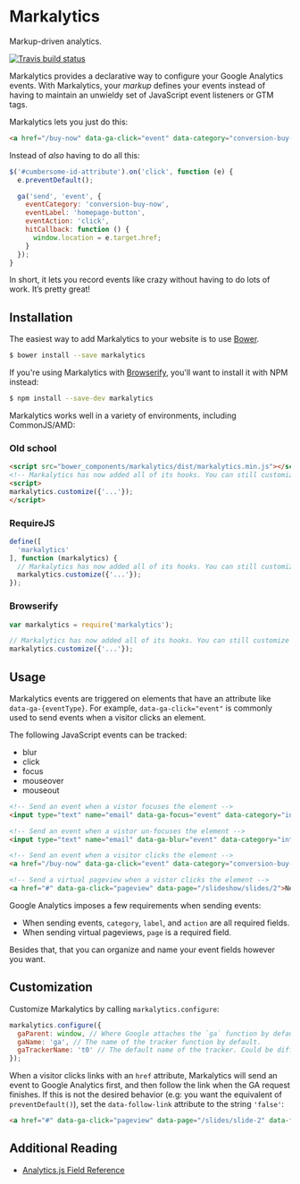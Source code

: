 # Markalytics

Markup-driven analytics.

<a href="https://travis-ci.org/markalytics/markalytics"><img src="https://travis-ci.org/markalytics/markalytics.svg" alt="Travis build status"/></a>

Markalytics provides a declarative way to configure your Google Analytics events. With Markalytics, your _markup_ defines your events instead of having to maintain an unwieldy set of JavaScript event listeners or GTM tags.

Markalytics lets you just do this:

```html
<a href="/buy-now" data-ga-click="event" data-category="conversion-buy-now" data-label="homepage-button" data-action="click">Buy Now</a>
```

Instead of _also_ having to do all this:

```javascript
$('#cumbersome-id-attribute').on('click', function (e) {
  e.preventDefault();

  ga('send', 'event', {
    eventCategory: 'conversion-buy-now',
    eventLabel: 'homepage-button',
    eventAction: 'click',
    hitCallback: function () {
      window.location = e.target.href;
    }
  });
}
```

In short, it lets you record events like crazy without having to do lots of work. It’s pretty great!

## Installation

The easiest way to add Markalytics to your website is to use [Bower](http://bower.io).

```bash
$ bower install --save markalytics
```

If you're using Markalytics with [Browserify](http://browserify.org/), you'll want to install it with NPM instead:

```bash
$ npm install --save-dev markalytics
```

Markalytics works well in a variety of environments, including CommonJS/AMD:

### Old school

```html
<script src="bower_components/markalytics/dist/markalytics.min.js"></script>
<!-- Markalytics has now added all of its hooks. You can still customize it, though  -->
<script>
markalytics.customize({'...'});
</script>
```

### RequireJS

```js
define([
  'markalytics'
], function (markalytics) {
  // Markalytics has now added all of its hooks. You can still customize it, though
  markalytics.customize({'...'});
});
```

### Browserify

```js
var markalytics = require('markalytics');

// Markalytics has now added all of its hooks. You can still customize it, though
markalytics.customize({'...'});
```

## Usage

Markalytics events are triggered on elements that have an attribute like `data-ga-{eventType}`. For example, `data-ga-click="event"` is commonly used to send events when a visitor clicks an element.

The following JavaScript events can be tracked:

* blur
* click
* focus
* mouseover
* mouseout

```html
<!-- Send an event when a vistor focuses the element -->
<input type="text" name="email" data-ga-focus="event" data-category="interaction-form" data-label="signup-form-email" data-ga-action="focus"/>

<!-- Send an event when a vistor un-focuses the element -->
<input type="text" name="email" data-ga-blur="event" data-category="interaction-form" data-label="signup-form-email" data-ga-action="blur"/>

<!-- Send an event when a visitor clicks the element -->
<a href="/buy-now" data-ga-click="event" data-category="conversion-buy-now" data-label="homepage-button" data-action="click">Buy Now</a>

<!-- Send a virtual pageview when a vistor clicks the element -->
<a href="#" data-ga-click="pageview" data-page="/slideshow/slides/2">Next Slide</a>
```

Google Analytics imposes a few requirements when sending events:

* When sending events, `category`, `label`, and `action` are all required fields.
* When sending virtual pageviews, `page` is a required field.

Besides that, that you can organize and name your event fields however you want.

## Customization

Customize Markalytics by calling `markalytics.configure`:

```js
markalytics.configure({
  gaParent: window, // Where Google attaches the `ga` function by default.
  gaName: 'ga', // The name of the tracker function by default.
  gaTrackerName: 't0' // The default name of the tracker. Could be different if you use named trackers or GTM.
});
```

When a visitor clicks links with an `href` attribute, Markalytics will send an event to Google Analytics first, and then follow the link when the GA request finishes. If this is not the desired behavior (e.g: you want the equivalent of `preventDefault()`), set the `data-follow-link` attribute to the string `'false'`:

```html
<a href="#" data-ga-click="pageview" data-page="/slides/slide-2" data-follow-link="false">
```

## Additional Reading

* [Analytics.js Field Reference](https://developers.google.com/analytics/devguides/collection/analyticsjs/field-reference)
